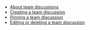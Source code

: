 * [About team discussions](https://help.github.com/articles/about-team-discussions/)
* [Creating a team discussion](https://help.github.com/articles/creating-a-team-discussion/)
* [Pinning a team discussion](https://help.github.com/articles/pinning-a-team-discussion/)
* [Editing or deleting a team discussion](https://help.github.com/articles/editing-or-deleting-a-team-discussion/)
